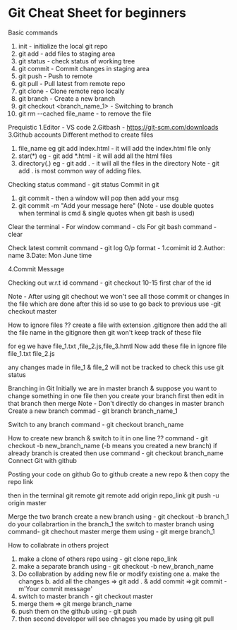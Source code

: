# Git Cheat Sheet for beginners
Basic commands
1. init - initialize the local git repo
2. git add<file> - add files to staging area
3. git status - check status of working tree
4. git commit - Commit changes in staging area
5. git push - Push to remote 
6. git pull - Pull latest from remote repo
7. git clone - Clone remote repo locally
8. git branch <branch _name_1> - Create a new branch
9. git  checkout <branch_name_1> - Switching to branch
10. git rm --cached file_name  - to remove the file

Prequistic
1.Editor - VS code
2.Gitbash - https://git-scm.com/downloads
3.Github accounts 
Different method to create files 
1. file_name 
eg git add index.html - it will add the index.html file only
2. star(*)
eg - git add *.html - it will add all the html files
3. directory(.)
eg - git add . - it will all the files in the directory 
Note - git add . is most common way of adding files.

Checking status 
command - git status 
Commit in git
1. git commit - then a window will pop then add your msg
2. git commit -m  "Add your message here" (Note - use double quotes when terminal is cmd & single quotes when git bash is used)

Clear the terminal - 
For window
command - cls
For git bash
command - clear 


Check latest commit 
command - git log
 O/p format - 
 1.comimit id
 2.Author: name <email>
 3.Date: Mon June time
 
 4.Commit Message
 
Checking out w.r.t id 
command - git checkout 10-15 first char of the id

Note - After using git chechout we won't see all those commit or changes in the file which are done after this id
so use to go back to previous use 
-git checkout master 


How to ignore files ??
create a file with extension .gitignore
then add the all the file name in the gitignore then git won't keep track of these file


for eg we have file_1.txt ,file_2.js,file_3.hmtl
Now add these file in ignore file 
file_1.txt
file_2.js

any changes made in file_1 & file_2 will not be tracked
to check this use git status

Branching in Git
Initially we are in master branch & suppose you want to change something in one file then you create your branch first then edit in that branch then merge
Note - Don't directly do changes in master branch
Create a new branch
commad - git branch branch_name_1

Switch to any branch 
command - git checkout branch_name

How to create new branch & switch to it in one line ??
command  - git checkout -b new_branch_name (-b means you created a new branch)
if already branch is created then use command - git checkout branch_name Connect Git with github

Posting your code on github
Go to github 
create a new repo & then copy the repo link

then in the terminal
git remote
git remote add origin repo_link
git push -u origin master
 

 
 Merge the two branch
 create a new branch using - git checkout -b branch_1
do your collabrartion in the branch_1 
the switch to master branch using command- git chechout master
merge them using  - git  merge branch_1


How to collabrate in others project 
1. make a clone of others repo using - git clone repo_link
2. make a separate branch using - git checkout -b new_branch_name
3. Do collabration by adding new file or modify existing one 
  a. make the changes
  b. add all the changes =>  git add . & add commit =>git commit -m'Your commit message'
4. switch to master branch - git checkout  master
5. merge them => git merge branch_name
6. push them on the github using - git push 
7. then second developer will see chnages you made by using git pull

